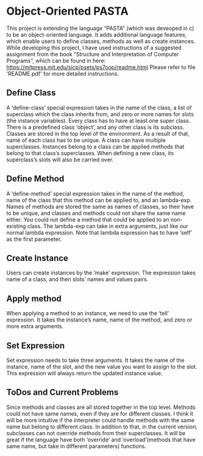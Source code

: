 # Object-Oriented PASTA

This project is extending the language “PASTA” (which was deveoped in c) to be an object-oriented
language. It adds additional language features, which enable users to define classes, methods as
well as create instances. While developing this project, I have used instructions of a suggested
assignment from the book “Structure and Interpretation of Computer Programs”, which can be
found in here: https://mitpress.mit.edu/sicp/psets/ps7oop/readme.html
Please refer to file 'README.pdf' for more detailed instructions.

## Define Class
  A ‘define-class’ special expression takes in the name of the class, a list of superclass
which the class inherits from, and zero or more names for slots (the instance variables). Every
class has to have at least one super class. There is a predefined class ‘object’, and any other class
is its subclass. Classes are stored in the top level of the environment. As a result of that, name of
each class has to be unique. A class can have multiple superclasses. Instances belong to a class
can be applied methods that belong to that class’s superclasses. When defining a new class, its
superclass’s slots will also be carried over.

## Define Method
  A ‘define-method’ special expression takes in the name of the method, name of the class
that this method can be applied to, and an lambda-exp. Names of methods are stored the same as
names of classes, so their have to be unique, and classes and methods could not share the same
name either. You could not define a method that could be applied to an non-existing class. The
lambda-exp can take in extra arguments, just like our normal lambda expression. Note that
lambda expression has to have ‘self’ as the first parameter.

## Create Instance
  Users can create instances by the ‘make’ expression. The expression takes name of a
class, and then slots’ names and values pairs. 

## Apply method
When applying a method to an instance, we need to use the ‘tell’ expression. It takes the
instance’s name, name of the method, and zero or more extra arguments. 

## Set Expression
Set expression needs to take three arguments. It takes the name of the instance, name of
the slot, and the new value you want to assign to the slot. This expression will always return the
updated instance value.

## ToDos and Current Problems
  Since methods and classes are all stored together in the top level. Methods could not have
same names, even if they are for different classes. I think it will be more intuitive if the
interpreter could handle methods with the same name but belong to different class. In addition to
that, in the current version, subclasses can not override methods from their superclasses. It will
be great if the language have both ‘override’ and ‘overload’(methods that have same name, but
take in different parameters) functions. 
